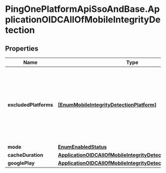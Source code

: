 # PingOnePlatformApiSsoAndBase.ApplicationOIDCAllOfMobileIntegrityDetection

## Properties

Name | Type | Description | Notes
------------ | ------------- | ------------- | -------------
**excludedPlatforms** | [**[EnumMobileIntegrityDetectionPlatform]**](EnumMobileIntegrityDetectionPlatform.md) | You can enable device integrity checking separately for Android and iOS by setting &#x60;mobile.integrityDetection.mode&#x60; to &#x60;ENABLED&#x60; and then using &#x60;mobile.integrityDetection.excludedPlatforms&#x60; to specify the OS where you do not want to use device integrity checking. The values to use are &#x60;GOOGLE&#x60; and &#x60;IOS&#x60; (all upper case). Note that this is implemented as an array even though currently you can only include a single value.  If &#x60;GOOGLE&#x60; is not included as a value, &#x60;googlePlay&#x60; is required to be set. | [optional] 
**mode** | [**EnumEnabledStatus**](EnumEnabledStatus.md) |  | [optional] 
**cacheDuration** | [**ApplicationOIDCAllOfMobileIntegrityDetectionCacheDuration**](ApplicationOIDCAllOfMobileIntegrityDetectionCacheDuration.md) |  | [optional] 
**googlePlay** | [**ApplicationOIDCAllOfMobileIntegrityDetectionGooglePlay**](ApplicationOIDCAllOfMobileIntegrityDetectionGooglePlay.md) |  | [optional] 


